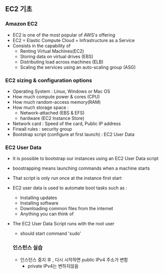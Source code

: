 ## EC2 기초

### Amazon EC2

- EC2 is one of the most popular of AWS's offering
- EC2 = Elastic Compute Cloud = Infrastructure as a Service
- Consists in the capability of
  - Renting Virtual Machines(EC2)
  - Storing data on virtual drives (EBS)
  - Distributing load across machines (ELB)
  - Scaling the services using an auto-scaling group (ASG)

### EC2 sizing & configuration options

- Operating System : Linux, Windows or Mac OS
- How much compute power & cores (CPU)
- How much random-access memory(RAM)
- How much storage space :
  - Network-attached (EBS & EFS)
  - hardware (EC2 Instance Store)
- Network card : Speed of the card, Public IP address
- Firwall rules : security group
- Bootstrap script (configure at first launch) : EC2 User Data

### EC2 User Data

- It is possible to bootstrap our instances using an EC2 User Data script
- boostrapping means launching commands when a machine starts
- That script is only run once at the instance first start
- EC2 user data is used to automate boot tasks such as :
  - Installing updates
  - Installing software
  - Downloading common files from the internet
  - Anything you can think of
- The EC2 User Data Script runs with the root user

  - should start command 'sudo'

  ### 인스턴스 실습

  - 인스턴스 중지 후 , 다시 시작하면 public IPv4 주소가 변함
    - private IPv4는 변하지않음
